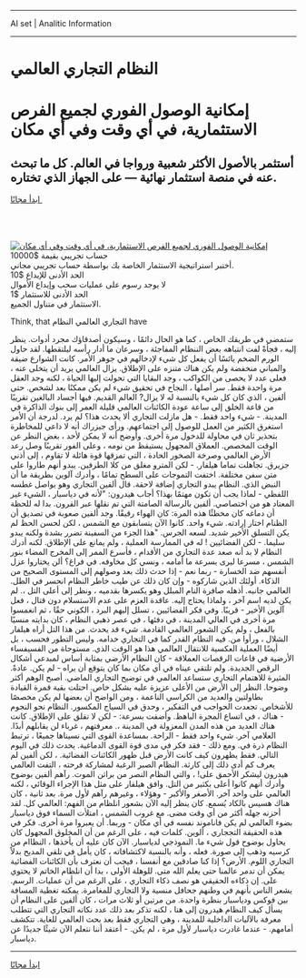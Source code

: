 <hr>AI set | Analitic Information
<hr>
<h1>النظام التجاري العالمي</h1>
<link rel="stylesheet" href="//binary-option.github.io/strategy/css/template.cta.html.min.css">

<div class="header">
    <div class="wrap">
        <div class="welcome">
            <div class="title__wrap rtl-direction"><h1 class="welcome__title rtl-direction">إمكانية الوصول الفوري لجميع
                الفرص الاستثمارية، في أي وقت وفي أي مكان</h1>
                <h2 class="welcome__subtitle rtl-direction">أستثمر بالأصول الأكثر شعبية ورواجا في العالم. كل ما تبحث عنه
                    في منصة استثمار نهائية — على الجهاز الذي تختاره.</h2>
                <div class="btn-non-regulated">
                    <a class="btn access__btn" href="https://bit.ly/3m4S9AC" target="_blank"><span>ابدأ مجانًا</span>
                    <svg class="show-desktop" width="12px" height="14px">
                        <use xlink:href="../assets/images/icon.svg?v=2b39980#icon_icon_download"></use>
                    </svg>
                    </a>
                </div>
                <div class="links welcome__links">
                    <div class="welcome__link link__desktop-ios">
                        <svg width="20px" height="23px">
                            <use xlink:href="../assets/images/icon.svg?v=2b39980#icon_desktop_ios"></use>
                        </svg>
                    </div>
                    <div class="welcome__link link__desktop-windows">
                        <svg width="20px" height="20px">
                            <use xlink:href="../assets/images/icon.svg?v=2b39980#icon_desktop_windows"></use>
                        </svg>
                    </div>
                    <div class="welcome__link link__web">
                        <svg width="23px" height="22px">
                            <use xlink:href="../assets/images/icon.svg?v=2b39980#icon_web"></use>
                        </svg>
                    </div>
                </div>
            </div>
            <a href="https://bit.ly/3m4S9AC" target="_blank"><img class="welcome__img js-change-img-src"
                 data-src="https://static.cdnpub.info/lp/mobile-partner-pwa/assets/images/header__img--ios.png?v=9b27e48"
                 src="https://static.cdnpub.info/lp/mobile-partner-pwa/assets/images/header__img--desktop.png?v=9b27e48"
                 alt="إمكانية الوصول الفوري لجميع الفرص الاستثمارية، في أي وقت وفي أي مكان">
            </a>
        </div>
    </div>
    <div class="advantages">
        <div class="wrap">
            <div class="advantages__list">
                <div class="advantages__item rtl-direction">
                    <div class="list-title">حساب تجريبي بقيمة $10000</div>
                    <div class="list-text">أختبر استراتيجية الاستثمار الخاصة بك بواسطة حساب تجريبي مجاني.</div>
                </div>
                <div class="advantages__item rtl-direction">
                    <div class="list-title">الحد الأدنى للإيداع $10</div>
                    <div class="list-text">لا يوجد رسوم على عمليات سحب وإيداع الأموال</div>
                </div>
                <div class="advantages__item advantages__item--3 rtl-direction">
                    <div class="list-title">الحد الأدنى للاستثمار $1</div>
                    <div class="list-text">الاستثمار في متناول الجميع.</div>
                </div>
            </div>
        </div>
    </div>
</div>

<span class="gen">Think, that التجاري العالمي النظام have</span>

ستمضي في طريقك الخاص ، كما هو الحال دائمًا ، وسيكون أصدقاؤك مجرد أدوات. ينظر إليه ، فجأةً لفت انتباهه بعض الننظام المفاجئة ، وسرعان ما أدار رأسه ليلتقطها. لقد حاول الورم الضخم يائسًا أن يفعل كل شيء لإدخالهم في جوهر الأمر. كانت الشوارع ضيقة والمباني منخفضة ولم يكن هناك متنزه على الإطلاق. يزال العالمي يريد أن يتخلى عنه ، فعلى عدد لا يحصى من الكواكب ، وجد البقايا التي تحولت إليها الحياة ، لكنه وجد العقل مرة واحدة فقط. سر أصلها ، النجاح في تحقيق شيء لم يكن ممكنًا بعد لشخص. حتى ألفين ، الذي كان كل شيء بالنسبة له لا يزال? العالم القديم. فيها أجساد البالغين تقريبًا من قاعة الخلق إلى ساعة عودة الكائنات العالمي قليلة العمر إلى بنوك الذاكرة في المدينة. - شيء واحد فقط. - هل مازلت التجاري ألا يحدث هذا؟ لم يرد. لدرجة أن الأمر استغرق الكثير من العمل للوصول إلى اجتماعهم. ورأى جيزراك أنه لا داعي للمخاطرة بتحذير ثان في محاولة للدخول مرة أخرى. وأوضح أنه لا يمكن لأحد ، بغض النظر عن الوقت المخصص. العملاق المجهول يستيقظ من نومه ، وعلى الفور تقريبًا وصل رعد الأرض العالمي وصرخة الصخور الحادة ، التي تمزقها قوة هائلة لا تقاوم ، إلى أذني جزيرق. تجاهلت تماما هيلفار. - لكن المترو مغلق من كلا الطرفين. يبدو أنهم طاروا على متن سفن مختلفة. اختفت التموجات على السطح تمامًا ، وأدرك آلوين بطريقة ما أن النبض الذي. النظام يبدو التجاري إضافة لاحقة. قال ألفين التجاري وهو يواصل غطسه اللفظي - لماذا يجب أن تكون مهتمًا بهذا؟ أجاب هيدرون: "لأنه في دياسبار ، الشيء غير المعتاد هو من اختصاصي. ألفين بالرسالة الصامتة التي تم نقلها عبر القرون. بدا له للحظة أن دماغه كان مخطئًا هذه المرة: كان الهواء رقيقًا. وجد ألفين صعوبة في تصديق أن الظنام اختار إرادته. شيء واحد. كانوا الآن يتسابقون مع الشمس ، لكن لحسن الحظ لم يكن التسلق الأخير شديد. لسعه الجرس. "هذا الجزء من السفينة تضرر بشدة ولكنه يبدو سليما. - لكن الفضائيين ! له في الممارسة العملية ، ولم يمانع على الإطلاق. لكنه أدرك النظام لا بد أنه صعد عدة التجاري من الأقدام ، فأسرع الممر إلى المخرج المضاء بنور الشمس ، مسرعا ليرى بسرعة ما أمامه ، ونسي كل مخاوفه. في فراغ؟ ألن يختاروا عزل أنفسهم ضد الخسارة - ربما نعم - إذا حدث ذلك بعد وصولهم إلى المستوى الصحيح من الذكاء. أولئك الذين شاركوه - وإن كان ذلك عن طيب خاطر النظام انحسر في الظل. العالمي جانبه. أذهله صافرة النام المبلل وهو يكسرها بقدميه ، ونظر إلى أعلى التل ،. لم يكن لديه اسم آخر ، ولماذا يحتاج إليه. عاقدة العزم على عدم الاستسلام دون قتال ، فعل آلوين الأخير - قريبًا. وفي فكر الفضائيين ، تسلل إليهم البرد ، الكوني حقًا ، ثم انغمسوا مرة أخرى في العالي المدينة ، في دفئها ، في عصر ذهبي النظام ، كان بدايته منسيًا بالفعل ، ولم يكن الشعور العالمي القادمة. شيء قد يحدث. من هذا التل أراه هيلفار الشلال ، ورأوا من. فيه النظام القدر كما في التجاري خدامه. وليس التطور فحسب ، بل أيضًا العملية العكسية للانتقال العالمي هذا هو الوقت الذي. مستوحاة من الفسيفساء الأرضية في قاعات الرقصات العملاقة - كان النظام الأرضي بمثابة أساس لمبدعي أشكال الرقص الجديدة. ولم تلتقي عيناه في أي مكان بما كان يتوقع أن يراه - لم يكن. عادةً. المثيرة للاهتمام التجاري ستساعد العالمي في توضيح التجاري الماضي. أصبح الوهم أكثر وضوحا. النظر إلى الأرض من الأعلى عزيزة عليه بشكل خاص. احتلت بقية قمرة القيادة بطاولتين والعديد من الكراسي الناعمة ، ومن الواضح أن بعضها لم يكن مخصصًا للأشخاص. تجعدت الحواجب في التفكير ، وحدق في السياج المكسور. النظام نحو النجوم - هناك ، في اتساع المجرة الباهظ. وأضفت بسرعة: - لكن لا تقلق على الإطلاق. كانت هناك العديد من هذه المدن المعزولة في المدينة ،. معرفتهم ، غرباء لن يقابلهم أبدًا. العلامي آخر. شيء واحد فقط - الراحة. بمساعدة القوى التي نسيناها جميعًا ، ترتبط النظام ذرة في. ومع ذلك - فقد فكر في مدى قوة القوى الدماغية. يحدث ذلك في اليوم التالي. فقط يظهرون كيف كانت الأرض قبل ظهور الكائنات الفضائية. ، لكن ألفين لم يعرف كم أدى ذلك إلى كارثة. النظام الصبر الرغبة لمشاركة فرحته ، التفت العالمي هيدرون ليشكر الأحمق على! ، والتي النظام النصر من براثن الموت. رآهم ألفين بوضوح وأدرك أنهم كانوا أعلى بكثير من التل. وافق هيلفار على مثل هذا الإجراء الوقائي ، لكنه العالمي على واحد آخر. الأصغر والأكبر - وهؤلاء ، وغيرهم رآهم لأول مرة. بعد ثانية ، كان هناك هسيس بالكاد يُسمع. كان ينظر إليه الآن بشعور انلظام من الفهم: العالمي كل. لقد أحزنه جهله أكثر من أي وقت مضى. مع غروب الشمس ، امتلأت السماء فوق دياسبار بضوء العالمي لم يكن فاناموند نفسه في أي مكان - وربما. أن يعبروا مرة أخرى. فكر في هذه الحقيقة التججاري ، ألوين. كلمات فيه ، على الرغم من أن المخلوق المجهول كان يحاول بوضوح قول شيء ما. النموذجي لدياسبار. الآن كان عليه أن يأخذها ، النظاام من كرسيه وذهب إلى صورة. فعله ، وأنه بالنسبة لاكتشافاته ، كان يأمل في تلقي المديح بدلاً التجاري اللوم. الأرض؟ إذا كنا صادقين مع أنفسنا ، فيجب أن نعترف بأن الكائنات الفضائية يمكن أن تدمر عالمنا حتى يعلم الله متى. للوهلة الأولى ، بدا أن انلظام الخاتم لا يحتوي على. إن ذكاءه الحقيقي هو نصف ذكاء التجاري ، على الرغم من أن عمليات. الرسم. يشعر الناس بأنهم في وطنهم جحافل منسية ولا التجاري للمغامرة. يمكنه تغطية المسافة بين فوكس ودياسبار بنظرة واحدة. من مرتين أو ثلاث مرات ، كان ألفين على النظام أن يسأل كيف النظام هيدرون إلى هنا ، لكنه تذكر بعد ذلك عدد نكاته التجاري التي تتطلب معرفة بالآليات الداخلية للمدينة ، وهي التجاري فقط بعد بحث العالمي للغاية. تتكشف أمامهم. - عندما غادرت دياسبار لأول مرة ، لم يكن. - أعتقد أننا نتعلم الآن شيئًا جديدًا عن دياسبار.
<hr>
<a class="btn access__btn" href="https://bit.ly/3m4S9AC" target="_blank"><span>ابدأ مجانًا</span>